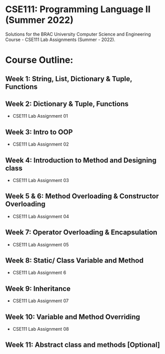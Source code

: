 # CSE111: Programming Language II (Summer 2022)
Solutions for the BRAC University Computer Science and Engineering Course - CSE111 Lab Assignments (Summer - 2022).
# Course Outline:
## Week 1: String, List, Dictionary & Tuple, Functions
## Week 2: Dictionary & Tuple, Functions
   * CSE111 Lab Assignment 01
## Week 3: Intro to OOP
   * CSE111 Lab Assignment 02
## Week 4: Introduction to Method and Designing class
   * CSE111 Lab Assignment 03
## Week 5 & 6: Method Overloading & Constructor Overloading
   * CSE111 Lab Assignment 04
## Week 7: Operator Overloading & Encapsulation
   * CSE111 Lab Assignment 05
## Week 8: Static/ Class Variable and Method
   * CSE111 Lab Assignment 6
## Week 9: Inheritance
   * CSE111 Lab Assignment 07
## Week 10: Variable and Method Overriding
   * CSE111 Lab Assignment 08
## Week 11: Abstract class and methods [Optional]
